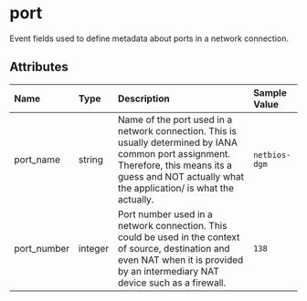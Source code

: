 # port

Event fields used to define metadata about ports in a network connection.

## Attributes

| Name | Type | Description | Sample Value |
|:---|:---|:---|:---|
 | port_name | string | Name of the port used in a network connection. This is usually determined by IANA common port assignment. Therefore, this means its a guess and NOT actually what the application/ is what the actually. | ```netbios-dgm``` |
 | port_number | integer | Port number used in a network connection. This could be used in the context of source, destination and even NAT when it is provided by an intermediary NAT device such as a firewall. | ```138``` |
